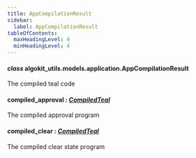 ```yaml
---
title: AppCompilationResult
sidebar:
  label: AppCompilationResult
tableOfContents:
  maxHeadingLevel: 4
  minHeadingLevel: 4
---
```


#### _class_ algokit_utils.models.application.AppCompilationResult

The compiled teal code

#### compiled_approval _: [CompiledTeal](CompiledTeal.md#algokit_utils.models.application.CompiledTeal)_

The compiled approval program

#### compiled_clear _: [CompiledTeal](CompiledTeal.md#algokit_utils.models.application.CompiledTeal)_

The compiled clear state program
